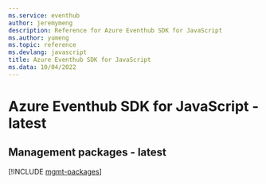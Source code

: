 ```yaml
---
ms.service: eventhub
author: jeremymeng
description: Reference for Azure Eventhub SDK for JavaScript
ms.author: yumeng
ms.topic: reference
ms.devlang: javascript
title: Azure Eventhub SDK for JavaScript
ms.data: 10/04/2022
---
```

# Azure Eventhub SDK for JavaScript - latest

## Management packages - latest
[!INCLUDE [mgmt-packages](eventhub-mgmt-index.md)]